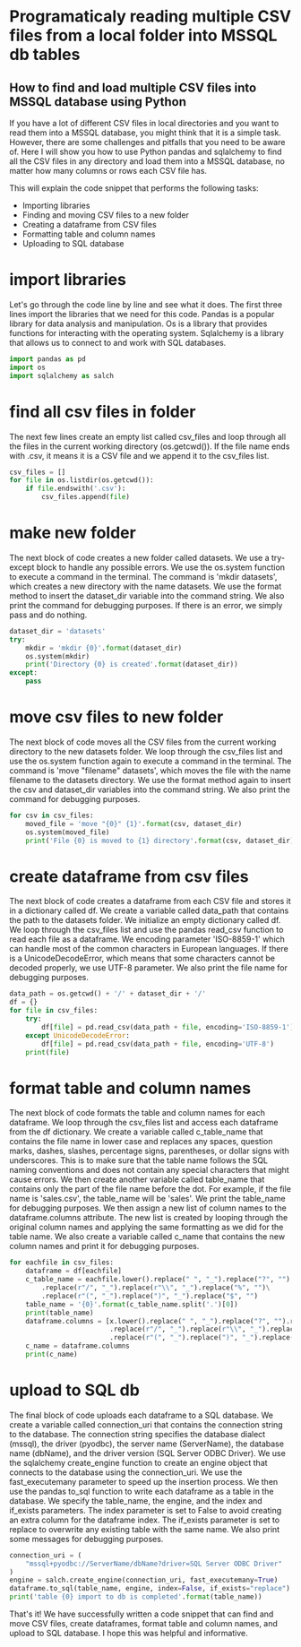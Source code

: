 # Programaticaly reading multiple CSV files from a local folder into MSSQL db tables

## How to find and load multiple CSV files into MSSQL database using Python

If you have a lot of different CSV files in local directories and you want to read them into a MSSQL database, you might think that it is a simple task. 
However, there are some challenges and pitfalls that you need to be aware of. Here I will show you how to use Python pandas and sqlalchemy to find all the CSV files in any directory and load them into a MSSQL database, no matter how many columns or rows each CSV file has.

This will explain the code snippet that performs the following tasks:
- Importing libraries
- Finding and moving CSV files to a new folder
- Creating a dataframe from CSV files
- Formatting table and column names
- Uploading to SQL database

# import libraries
Let's go through the code line by line and see what it does.
The first three lines import the libraries that we need for this code. Pandas is a popular library for data analysis and manipulation. Os is a library that provides functions for interacting with the operating system. Sqlalchemy is a library that allows us to connect to and work with SQL databases.
```python
import pandas as pd
import os
import sqlalchemy as salch
```
# find all csv files in folder
The next few lines create an empty list called csv_files and loop through all the files in the current working directory (os.getcwd()). If the file name ends with .csv, it means it is a CSV file and we append it to the csv_files list.

```python
csv_files = []
for file in os.listdir(os.getcwd()):
    if file.endswith('.csv'):
        csv_files.append(file)
```
# make new folder
The next block of code creates a new folder called datasets. We use a try-except block to handle any possible errors. We use the os.system function to execute a command in the terminal. The command is 'mkdir datasets', which creates a new directory with the name datasets. We use the format method to insert the dataset_dir variable into the command string. We also print the command for debugging purposes. If there is an error, we simply pass and do nothing.

```python
dataset_dir = 'datasets'
try:
    mkdir = 'mkdir {0}'.format(dataset_dir)
    os.system(mkdir)
    print('Directory {0} is created'.format(dataset_dir))
except:
    pass
```
# move csv files to new folder
The next block of code moves all the CSV files from the current working directory to the new datasets folder. We loop through the csv_files list and use the os.system function again to execute a command in the terminal. The command is 'move "filename" datasets', which moves the file with the name filename to the datasets directory. We use the format method again to insert the csv and dataset_dir variables into the command string. We also print the command for debugging purposes.

```python
for csv in csv_files:
    moved_file = 'move "{0}" {1}'.format(csv, dataset_dir)
    os.system(moved_file)
    print('File {0} is moved to {1} directory'.format(csv, dataset_dir))
```    
# create dataframe from csv files
The next block of code creates a dataframe from each CSV file and stores it in a dictionary called df. We create a variable called data_path that contains the path to the datasets folder. We initialize an empty dictionary called df. We loop through the csv_files list and use the pandas read_csv function to read each file as a dataframe. We encoding parameter 'ISO-8859-1' which can handle most of the common characters in European languages. If there is a UnicodeDecodeError, which means that some characters cannot be decoded properly, we use UTF-8 parameter. We also print the file name for debugging purposes.

```python
data_path = os.getcwd() + '/' + dataset_dir + '/'
df = {}
for file in csv_files:
    try:
        df[file] = pd.read_csv(data_path + file, encoding='ISO-8859-1')
    except UnicodeDecodeError:
        df[file] = pd.read_csv(data_path + file, encoding='UTF-8')
    print(file)
```
# format table and column names
The next block of code formats the table and column names for each dataframe. We loop through the csv_files list and access each dataframe from the df dictionary. We create a variable called c_table_name that contains the file name in lower case and replaces any spaces, question marks, dashes, slashes, percentage signs, parentheses, or dollar signs with underscores. This is to make sure that the table name follows the SQL naming conventions and does not contain any special characters that might cause errors. We then create another variable called table_name that contains only the part of the file name before the dot. For example, if the file name is 'sales.csv', the table_name will be 'sales'. We print the table_name for debugging purposes. We then assign a new list of column names to the dataframe.columns attribute. The new list is created by looping through the original column names and applying the same formatting as we did for the table name. We also create a variable called c_name that contains the new column names and print it for debugging purposes.

```python
for eachfile in csv_files:
    dataframe = df[eachfile]
    c_table_name = eachfile.lower().replace(" ", "_").replace("?", "").replace("-", "_")\
        .replace(r"/", "_").replace(r"\\", "_").replace("%", "")\
        .replace(r"(", "_").replace(")", "_").replace("$", "")
    table_name = '{0}'.format(c_table_name.split('.')[0])
    print(table_name)
    dataframe.columns = [x.lower().replace(" ", "_").replace("?", "").replace("-", "_")\
                         .replace(r"/", "_").replace(r"\\", "_").replace("%", "")\
                         .replace(r"(", "_").replace(")", "_").replace("$", "") for x in dataframe.columns]
    c_name = dataframe.columns
    print(c_name)
```
# upload to SQL db
The final block of code uploads each dataframe to a SQL database. We create a variable called connection_uri that contains the connection string to the database. The connection string specifies the database dialect (mssql), the driver (pyodbc), the server name (ServerName), the database name (dbName), and the driver version (SQL Server ODBC Driver). We use the sqlalchemy create_engine function to create an engine object that connects to the database using the connection_uri. We use the fast_executemany parameter to speed up the insertion process. We then use the pandas to_sql function to write each dataframe as a table in the database. We specify the table_name, the engine, and the index and if_exists parameters. The index parameter is set to False to avoid creating an extra column for the dataframe index. The if_exists parameter is set to replace to overwrite any existing table with the same name. We also print some messages for debugging purposes.

```python
connection_uri = (
    "mssql+pyodbc://ServerName/dbName?driver=SQL Server ODBC Driver"
)
engine = salch.create_engine(connection_uri, fast_executemany=True)
dataframe.to_sql(table_name, engine, index=False, if_exists="replace")
print('table {0} import to db is completed'.format(table_name))
```

That's it! We have successfully written a code snippet that can find and move CSV files, create dataframes, format table and column names, and upload to SQL database. 
I hope this was helpful and informative.
